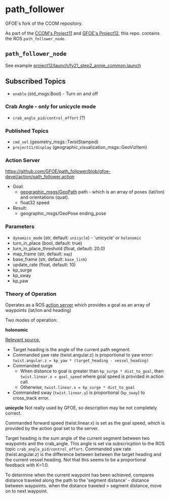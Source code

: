 # path_follower

GFOE's fork of the CCOM repository.

As part of the [CCOM's Project11](https://github.com/CCOMJHC/project11) and [GFOE's Project12](https://bitbucket.org/gfoe/project12), this repo. contains the ROS `path_follower_node`.

## `path_follower_node`

See example [project12/launch/fy21_step2_annie_common.launch](https://bitbucket.org/gfoe/project12/src/gfoe-devel/launch/fy21_step2_annie_common.launch)

## Subscribed Topics

* `enable` (std_msgs:Bool) - Turn on and off

### Crab Angle - only for unicycle mode

* `crab_angle_pid/control_effort` (?)

### Published Topics

* `cmd_vel` (geometry_msgs::TwistStamped)
* `project11/display` (geographic_visualization_msgs::GeoVizItem)

### Action Server

https://github.com/GFOE/path_follower/blob/gfoe-devel/action/path_follower.action

* Goal:
    * [geographic_msgs/GeoPath](geographic_msgs/GeoPath) path - which is an array of poses (lat/lon) and orientations (quat).  
    * float32 speed
* Result:
    * geographic_msgs/GeoPose ending_pose


### Parameters

* `dynamics_mode` (str, default: `unicycle`) - 'unicycle' or `holonomic`
* turn_in_place (bool, default: true)
* turn_in_place_threshold (float, default: 20.0)
* map_frame (str, default: `map`)
* base_frame (str, default: `base_link`)
* update_rate (float, default: 10)
* kp_surge
* kp_sway
* kp_yaw



### Theory of Operation

Operates as a ROS [action server](http://wiki.ros.org/actionlib) which provides a goal as an array of waypoints (lat/lon and heading)

Two modes of operation:

**holonomic**

[Relevant source.](https://github.com/GFOE/path_follower/blob/47c1a2c6c982c971b618d3913624156a817a1bf6/src/path_follower_node.cpp#L369)

* Target heading is the angle of the current path segment.  
* Commanded yaw rate (twist.angular.z) is proportional to yaw error: `twist.angular.z = kp_yaw * (target_heading - vessel_heading)`
* Commanded surge
    * When distance to goal is greater than `kp_surge * dist_to_goal`, then `twist.linear.x = goal_speed` where goal speed is provided in action call.
    * Otherwise, `twist.linear.x = kp_surge * dist_to_goal`
 * Commanded sway (`twist.linear.y`) is proportional (`kp_sway`) to cross_track error.


**unicycle**
Not really used by GFOE, so description may be not completely correct.

Commanded forward speed (twist.linear.x) is set as the goal speed, which is provided by the action goal set to the server.

Target heading is the sum angle of the current segment between two waypoints and the crab_angle.  This angle is set via subscricption to the ROS topic `crab_angle_pid/control_effort`.
Commanded yaw rate (twist.angular.z) is the difference between between the target heading and the current vessel heading.  Not that this seems to be a proportional feedback with K=1.0.


To determine when the current waypoint has been achieved, compares distance traveled along the path to the 'segment distance' - distance between waypoints.  when the distance traveled > segment distance, move on to next waypoint. 
